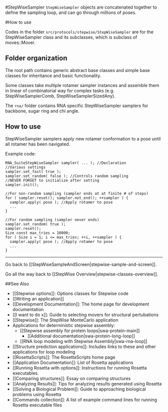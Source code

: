 #StepWiseSampler
`StepWiseSampler` objects are concatenated together to define the sampling loop, and can go through millions of poses.

#How to use

Codes in the folder `src/protocols/stepwise/StepWiseSampler` are for the StepWiseSampler class and its subclasses,
which is subclass of moves::Mover.

Folder organization
-------------------
The root path contains generic abstract base classes and simple base
classes for inheritance and basic functionality.

Some classes take multiple rotamer sampler instances and assemble them in
linear of combinatorial way for complex tasks (e.g. StepWiseSamplerComb,
StepWiseSamplerSizedAny).

The `rna/` folder contains RNA specific StepWiseSampler samplers for backbone, sugar
ring and chi angle.

How to use
----------
StepWiseSampler samplers apply new rotamer conformation to a pose until all rotamer
has been navigated.

Example code:
```
RNA_SuiteStepWiseSampler sampler( ... ); //Declaration
//Various settings
sampler.set_fast( true );
sampler.set_random( false ); //Controls random sampling
//NEVER FORGET to initialize after setting
sampler.init();

//For non-random sampling (sampler ends at at finite # of steps)
for ( sampler.reset(); sampler.not_end(); ++sampler ) {
  sampler.apply( pose ); //Apply rotamer to pose
  ...
}

//For random sampling (sampler never ends)
sampler.set_random( true );
sampler.reset();
Size const max_tries = 10000;
for ( Size i = 1; i <= max_tries; ++i, ++sampler ) {
  sampler.apply( pose ); //Apply rotamer to pose
  ...
}
```

----
Go back to [[StepWiseSampleAndScreen|stepwise-sample-and-screen]].

Go all the way back to [[StepWise Overview|stepwise-classes-overview]].

##See Also

* [[Stepwise options]]: Options classes for Stepwise code
* [[Writing an application]]
* [[Development Documentation]]: The home page for development documentation
* [[I want to do x]]: Guide to selecting movers for structural pertubations
* [[Stepwise]]: The StepWise MonteCarlo application
* Applications for deterministic stepwise assembly:
  * [[Stepwise assembly for protein loops|swa-protein-main]]
    * [[Additional documentation|swa-protein-long-loop]]
  * [[RNA loop modeling with Stepwise Assembly|swa-rna-loop]]
* [[Structure prediction applications]]: Includes links to these and other applications for loop modeling
* [[RosettaScripts]]: The RosettaScripts home page
* [[Application Documentation]]: List of Rosetta applications
* [[Running Rosetta with options]]: Instructions for running Rosetta executables.
* [[Comparing structures]]: Essay on comparing structures
* [[Analyzing Results]]: Tips for analyzing results generated using Rosetta
* [[Solving a Biological Problem]]: Guide to approaching biological problems using Rosetta
* [[Commands collection]]: A list of example command lines for running Rosetta executable files